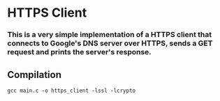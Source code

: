 # HTTPS Client

### This is a very simple implementation of a HTTPS client that connects to Google's DNS server over HTTPS, sends a GET request and prints the server's response.

## Compilation

`gcc main.c -o https_client -lssl -lcrypto`